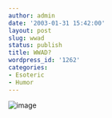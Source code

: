 ```yaml
---
author: admin
date: '2003-01-31 15:42:00'
layout: post
slug: wwad
status: publish
title: WWAD?
wordpress_id: '1262'
categories:
- Esoteric
- Humor
---
```


![image](http://sixsixfive.com/anubis.gif)
